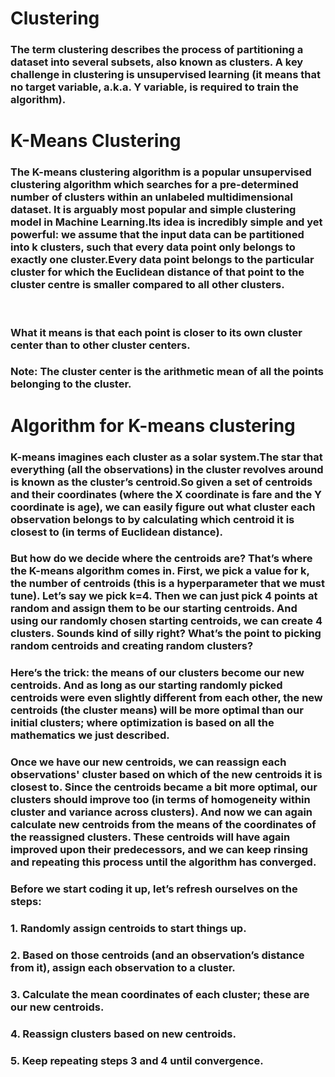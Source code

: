 # Clustering

### The term clustering describes the process of partitioning a dataset into several subsets, also known as clusters. A key challenge in clustering is unsupervised learning (it means that no target variable, a.k.a. Y variable, is required to train the algorithm).

# K-Means Clustering

### The K-means clustering algorithm is a popular unsupervised clustering algorithm which searches for a pre-determined number of clusters within an unlabeled multidimensional dataset. It is arguably most popular and simple clustering model in Machine Learning.Its idea is incredibly simple and yet powerful: we assume that the input data can be partitioned into k clusters, such that every data point only belongs to exactly one cluster.Every data point belongs to the particular cluster for which the Euclidean distance of that point to the cluster centre is smaller compared to all other clusters.
<br>

### What it means is that each point is closer to its own cluster center than to other cluster centers.
### Note: The cluster center is the arithmetic mean of all the points belonging to the cluster.

# Algorithm for K-means clustering

### K-means imagines each cluster as a solar system.The star that everything (all the observations) in the cluster revolves around is known as the cluster’s centroid.So given a set of centroids and their coordinates (where the X coordinate is fare and the Y coordinate is age), we can easily figure out what cluster each observation belongs to by calculating which centroid it is closest to (in terms of Euclidean distance).

### But how do we decide where the centroids are? That’s where the K-means algorithm comes in. First, we pick a value for k, the number of centroids (this is a hyperparameter that we must tune). Let’s say we pick k=4. Then we can just pick 4 points at random and assign them to be our starting centroids. And using our randomly chosen starting centroids, we can create 4 clusters. Sounds kind of silly right? What’s the point to picking random centroids and creating random clusters?

### Here’s the trick: the means of our clusters become our new centroids. And as long as our starting randomly picked centroids were even slightly different from each other, the new centroids (the cluster means) will be more optimal than our initial clusters; where optimization is based on all the mathematics we just described.

### Once we have our new centroids, we can reassign each observations' cluster based on which of the new centroids it is closest to. Since the centroids became a bit more optimal, our clusters should improve too (in terms of homogeneity within cluster and variance across clusters). And now we can again calculate new centroids from the means of the coordinates of the reassigned clusters. These centroids will have again improved upon their predecessors, and we can keep rinsing and repeating this process until the algorithm has converged.

### Before we start coding it up, let’s refresh ourselves on the steps:
### 1. Randomly assign centroids to start things up.
### 2. Based on those centroids (and an observation’s distance from it), assign each observation to a cluster.
### 3. Calculate the mean coordinates of each cluster; these are our new centroids.
### 4. Reassign clusters based on new centroids.
### 5. Keep repeating steps 3 and 4 until convergence.





